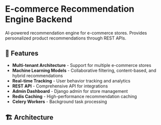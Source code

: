 # E-commerce Recommendation Engine Backend


AI-powered recommendation engine for e-commerce stores. Provides personalized product recommendations through REST APIs.

## 🚀 Features

- **Multi-tenant Architecture** - Support for multiple e-commerce stores
- **Machine Learning Models** - Collaborative filtering, content-based, and hybrid recommendations
- **Real-time Tracking** - User behavior tracking and analytics
- **REST API** - Comprehensive API for integrations
- **Admin Dashboard** - Django admin for store management
- **Redis Caching** - High-performance recommendation caching
- **Celery Workers** - Background task processing

## 🏗️ Architecture
